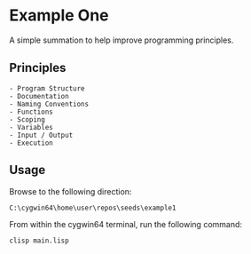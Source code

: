 # Example One 

A simple summation to help improve programming principles. 

## Principles 

    - Program Structure 
    - Documentation
    - Naming Conventions
    - Functions 
    - Scoping
    - Variables
    - Input / Output 
    - Execution
    

## Usage

Browse to the following direction: 

```
C:\cygwin64\home\user\repos\seeds\example1
```

From within the cygwin64 terminal, run the following command: 

```
clisp main.lisp
```
